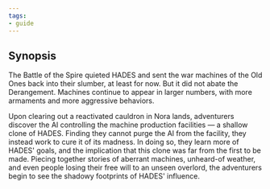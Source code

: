 ```yaml
---
tags:
- guide
---
```


## Synopsis

The Battle of the Spire quieted HADES and sent the war machines of the Old Ones back into their slumber, at least for now.
But it did not abate the Derangement.
Machines continue to appear in larger numbers, with more armaments and more aggressive behaviors.

Upon clearing out a reactivated cauldron in Nora lands, adventurers discover the AI controlling the machine production facilities — a shallow clone of HADES.
Finding they cannot purge the AI from the facility, they instead work to cure it of its madness.
In doing so, they learn more of HADES' goals, and the implication that this clone was far from the first to be made.
Piecing together stories of aberrant machines, unheard-of weather, and even people losing their free will to an unseen overlord, the adventurers begin to see the shadowy footprints of HADES' influence.

